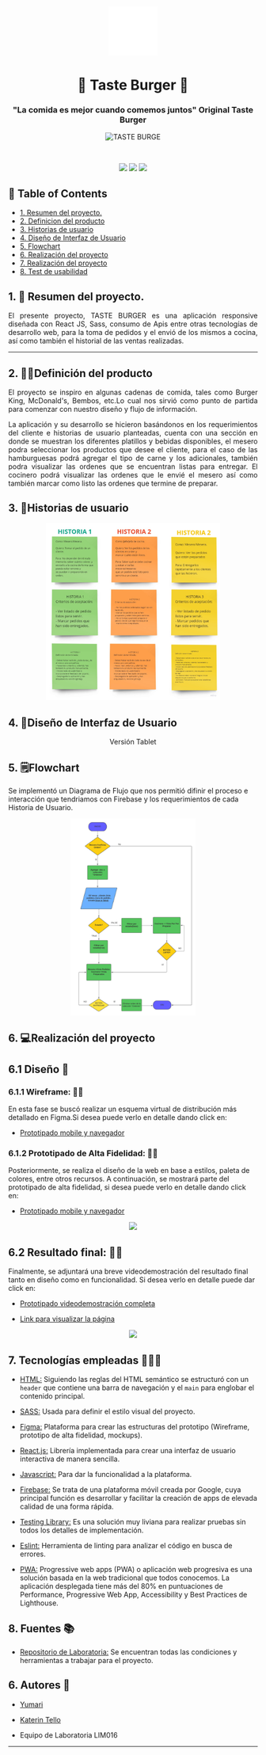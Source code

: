 <p align="center"> 
  <img src="./src/imagenes/logo3.png" alt="TASTE BURGER" width="100px" height="100px">
</p>
<h1 align="center"> 🍔 Taste Burger 🍔  </h1>

<h3 align="center"> "La comida es mejor cuando comemos juntos" Original Taste Burger </h3> 

<p align="center"> 
  <img src="./src/imagenes/portada.gif" alt="TASTE BURGE" width="50%" height="200rem">
</p>

</br> 

<!-- primary badges -------------------------------------->
<p align="center">
   <!-- stars -->
  <img src='https://img.shields.io/github/stars/KaterinT/radioactive-state?style=social&color=%23FFB31A' />
  <!-- follow -->
  <img src='https://img.shields.io/github/followers/KaterinT?label=Follow&style=social&color=%23FFB31A' />
  <!-- Twitter intent -->
  <a href='https://twitter.com/intent/tweet?url=https%3A%2F%2Fgithub.com%2FKaterinT%2FLIM016-burger-queen&via=urtkate7&text=Conoce%20nuestra%20App%20Taste%20Burger.%20Organizar%20pedidos%20en%20cocina%20 y%20atraer%20más%20clientes,%20nunca%20a%20sido%20tan%20fácil' target='_blank'>
    <img src='https://img.shields.io/twitter/url/http/shields.io.svg?style=social'/>
  </a>
</p>
<!-- TABLE OF CONTENTS -->
<h2 id="table-of-contents"> 📖 Table of Contents</h2>

- [1. Resumen del proyecto.](#1-resumen-del-proyecto)
- [2. Definicion del producto](#2-definicion-del-producto)
- [3. Historias de usuario](#3-historias-de-usuarios)
- [4. Diseño de Interfaz de Usuario](#diseño-de-interfaz-de-usuario)
- [5. Flowchart](#flowcharts)
- [6. Realización del proyecto](#realizacion-del-proyecto)
- [7. Realización del proyecto](#realizaciob-del-proyecto)
- [8. Test de usabilidad](#test-de-usabilidad)

<!-- ABOUT THE PROJECT -->
## 1. 📖 Resumen del proyecto.

<p align="justify"> 
  El presente proyecto, TASTE BURGER es una aplicación responsive diseñada con React JS, Sass, consumo de Apis entre otras tecnologías de desarrollo web, para la toma de pedidos y el envió de los mismos a cocina, así como también el historial de las ventas realizadas.
</p>

_____________________


## 2. 👩‍💻Definición del producto

<p align="justify"> El proyecto se inspiro en algunas cadenas de comida, tales como Burger King, McDonald's, Bembos, etc.Lo cual nos sirvió como punto de partida para comenzar con nuestro diseño y flujo de información.</p>

<p align="justify">La aplicación y su desarrollo se hicieron basándonos en los requerimientos del cliente e historias de usuario planteadas, cuenta con una sección en donde se muestran los diferentes platillos y bebidas disponibles, el mesero podra seleccionar los productos que desee el cliente, para el caso de las hamburguesas podrá agregar el tipo de carne y los adicionales, también podra visualizar las ordenes que se encuentran listas para entregar. El cocinero podrá visualizar las ordenes que le envié el mesero así como también marcar como listo las ordenes que termine de preparar.</p>

## 3. 📝Historias de usuario
<p align="center"> 
  <img src="./src/imagenes/historiaUsuario.jpg" alt="historias de usuario,criterios y definicon de terminado" width="70%" height="70%">
</p>


## 4. 🚀Diseño de Interfaz de Usuario

<p align="center">Versión Tablet </p>

## 5. 🗒Flowchart
<p >Se implementó un Diagrama de Flujo que nos permitió difinir el proceso e interacción que tendriamos con Firebase y los requerimientos de cada Historia de Usuario.</p>
<p align="center"> 
  <img src="./src/imagenes/flowchart.png" alt="historias de usuario,criterios y definicon de terminado" width="50%" height="50%">
</p>

## 6. 💻Realización del proyecto

## 6.1 Diseño 📱

### 6.1.1 Wireframe: 🙋🏼

<p >En esta fase se buscó realizar un esquema virtual de distribución más detallado en Figma.Si desea puede verlo en detalle dando click en:</p>

* [Prototipado mobile y navegador](https://github.com/RJRCH123/LIM016-social-network/blob/dev/practicekmr/src/img/Readme/Wireframe/wireframeDesktop.png)

### 6.1.2 Prototipado de Alta Fidelidad: 💁🏼

Posteriormente, se realiza el diseño de la web en base a estilos, paleta de colores, entre otros recursos.
A continuación, se mostrará parte del prototipado de alta fidelidad, si desea puede verlo en detalle dando click en:

* [Prototipado mobile y navegador](https://github.com/RJRCH123/LIM016-social-network/blob/dev/practicekmr/src/img/Readme/HighFidelity/HF-Mobile.png)

<div align="center">
<img src="/src/img/Readme/HighFidelity/Example-HF.png" width="800">
</div>


## 6.2 Resultado final: 💁🏼

Finalmente, se adjuntará una breve videodemostración del resultado final tanto en diseño como en funcionalidad. Si desea verlo en detalle puede dar click en:

-  [Prototipado videodemostración completa](https://github.com/RJRCH123/LIM016-social-network/blob/dev/practicekmr/src/img/Readme/screen-recorder-mon-jan-03-2022-22-22-16.mp4)

-  [Link para visualizar la página](https://rjrch123.github.io/ECOGRAM-Social-network/)

<div align="center">
<img src="/src/img/Readme/gif.gif" width="800">
</div>

## 7. Tecnologías empleadas 👩🏾‍💻
-   [HTML:](https://developer.mozilla.org/es/docs/Web/HTML)  Siguiendo las reglas del HTML semántico se estructuró con un  `header`  que contiene una barra de navegación y el  `main`  para englobar el contenido principal.

-   [SASS:](https://developer.mozilla.org/es/docs/Web/CSS)  Usada para definir el estilo visual del proyecto.

-   [Figma:](https://www.figma.com) Plataforma para crear las estructuras del prototipo (Wireframe, prototipo de alta fidelidad, mockups).

-   [React.js:](https://es.reactjs.org/) Librería implementada para crear una interfaz de usuario interactiva de manera sencilla.

-   [Javascript:](https://developer.mozilla.org/es/docs/Web/JavaScript)  Para dar la funcionalidad a la plataforma.
-   [Firebase:](https://firebase.google.com) Se trata de una plataforma móvil creada por Google, cuya principal función es desarrollar y facilitar la creación de apps de elevada calidad de una forma rápida.

-   [Testing Library:](https://testing-library.com)  Es una solución muy liviana para realizar pruebas sin todos los detalles de implementación.

-   [Eslint:](https://jestjs.io/docs/es-ES/getting-started)  Herramienta de linting para analizar el código en busca de errores.

- [PWA:](https://www.iebschool.com/blog/progressive-web-apps-analitica-usabilidad/) Progressive web apps (PWA) o aplicación web progresiva es una solución basada en la web tradicional que todos conocemos. La aplicación desplegada tiene más del 80% en puntuaciones de Performance, Progressive Web App, Accessibility y Best Practices de Lighthouse.

## 8. Fuentes 📚

- [Repositorio de Laboratoria:](https://github.com/Laboratoria/LIM016-burger-queen) Se encuentran todas las condiciones y herramientas a trabajar para el proyecto.

## 6. Autores 📍
- [Yumari](https://github.com/Yumari081196)
- [Katerin Tello](https://github.com/KaterinT)

- Equipo de Laboratoria LIM016

****








